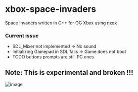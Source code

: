 # xbox-space-invaders

Space Invaders written in C++ for OG Xbox using [nxdk](https://github.com/XboxDev/nxdk)

### Current issue
- SDL_Mixer not implemented -> No sound
- Initializing Gamepad in SDL fails -> Game does not boot
- TODO buttons prompts are still PC ones

## Note: This is experimental and broken !!!

![image](https://github.com/user-attachments/assets/e2c89409-cbe1-4416-a7c5-66b72706786e)


